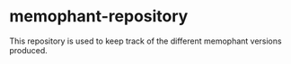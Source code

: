 # memophant-repository
This repository is used to keep track of the different memophant versions produced.
